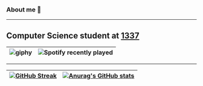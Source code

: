 ### About me 👋
------------
Computer Science student at [1337](https://1337.ma/) 
------------
| ![giphy](https://user-images.githubusercontent.com/103364555/201115887-6a05f651-34e3-46d7-b5d9-c3d7b1cd74ff.gif) | ![Spotify recently played](https://spotify-recently-played-readme.vercel.app/api?user=y7i89kmwuat5ncsm88hd90yg3) |
|:-:|:-:|
------------
| [![GitHub Streak](http://github-readme-streak-stats.herokuapp.com?user=Nellaoui&theme=darcula&hide_border=false)](https://git.io/streak-stats) | [![Anurag's GitHub stats](https://github-readme-stats.vercel.app/api?username=nellaoui&theme=darcula&hide_border=false)](https://github.com/anuraghazra/github-readme-stats) |
|:-:|:-:|
<!--
**Nellaoui/Nellaoui** is a ✨ _special_ ✨ repository because its `README.md` (this file) appears on your GitHub profile.

Here are some ideas to get you started:

- 🔭 I’m currently working on Curses_1337
- 🌱 I’m currently learning C
- 🤔 I’m looking for help with my peer
- 💬 Ask me about only c
- 📫 How to reach me: any social network
- 😄 Pronouns: Donpha
- ⚡ Fun fact: m a black boy
